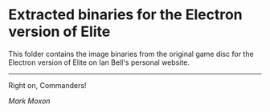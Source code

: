 # Extracted binaries for the Electron version of Elite

This folder contains the image binaries from the original game disc for the Electron version of Elite on Ian Bell's personal website.

---

Right on, Commanders!

_Mark Moxon_